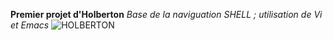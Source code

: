 **Premier projet d'Holberton**
*Base de la naviguation SHELL ;
utilisation de Vi et Emacs*
<img src="https://www.holbertonschool.com/" alt="HOLBERTON">
